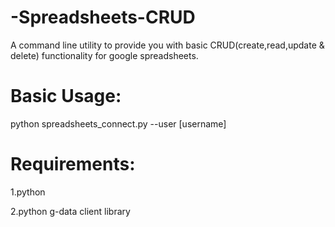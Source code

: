 -Spreadsheets-CRUD
==================

A command line utility to provide you with basic CRUD(create,read,update &amp; delete) functionality for google spreadsheets.




Basic Usage:
==================

python spreadsheets_connect.py  --user [username]


Requirements:
==================

1.python

2.python g-data client library
 

